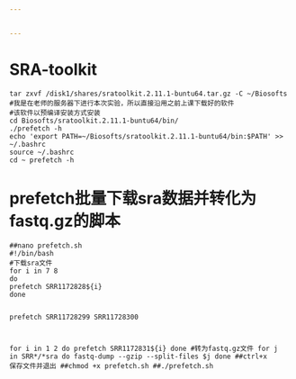 ```yaml
---


---
```


<h1 id="sra-toolkit">SRA-toolkit</h1>
<pre><code>tar zxvf /disk1/shares/sratoolkit.2.11.1-buntu64.tar.gz -C ~/Biosofts 
#我是在老师的服务器下进行本次实验，所以直接沿用之前上课下载好的软件 
#该软件以预编译安装方式安装
cd Biosofts/sratoolkit.2.11.1-buntu64/bin/ 
./prefetch -h 
echo 'export PATH=~/Biosofts/sratoolkit.2.11.1-buntu64/bin:$PATH' &gt;&gt; ~/.bashrc
source ~/.bashrc 
cd ~ prefetch -h
</code></pre>
<h1 id="prefetch批量下载sra数据并转化为fastq.gz的脚本">prefetch批量下载sra数据并转化为fastq.gz的脚本</h1>
<pre><code>##nano prefetch.sh
#!/bin/bash
#下载sra文件
for i in 7 8
do 
prefetch SRR1172828${i}
done

prefetch SRR11728299 SRR11728300

for i in 1 2
do
prefetch SRR1172831${i}
done
#转为fastq.gz文件
for j in SRR*/*sra
do
fastq-dump --gzip --split-files $j
done
##ctrl+x 保存文件并退出
##chmod +x prefetch.sh
##./prefetch.sh
</code></pre>

